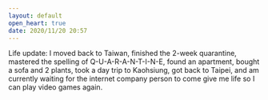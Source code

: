 ```yaml
---
layout: default
open_heart: true
date: 2020/11/20 20:57
---
```


Life update: I moved back to Taiwan, finished the 2-week quarantine, mastered the spelling of Q-U-A-R-A-N-T-I-N-E, found an apartment, bought a sofa and 2 plants, took a day trip to Kaohsiung, got back to Taipei, and am currently waiting for the internet company person to come give me life so I can play video games again.
